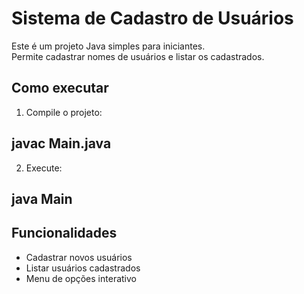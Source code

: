 # Sistema de Cadastro de Usuários

Este é um projeto Java simples para iniciantes.  
Permite cadastrar nomes de usuários e listar os cadastrados.

## Como executar

1. Compile o projeto:

## javac Main.java
2. Execute:

## java Main

## Funcionalidades

- Cadastrar novos usuários
- Listar usuários cadastrados
- Menu de opções interativo

